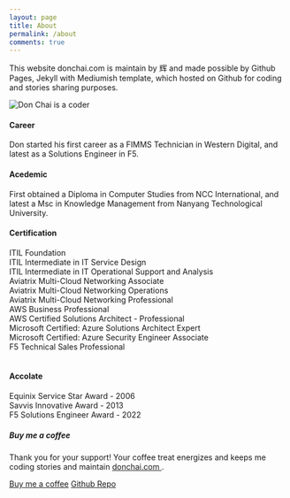 ```yaml
---
layout: page
title: About
permalink: /about
comments: true
---
```


<div class="row justify-content-between">
<div class="col-md-8 pr-5">

<p>This website donchai.com is maintain by 辉 and made possible by Github Pages, Jekyll with Mediumish template, which hosted on Github for coding and stories sharing purposes.</p>
<p class="mb-5"><img class="shadow-lg" src="{{site.baseurl}}/assets/images/DonChaiBG.png" alt="Don Chai is a coder" /></p>

<h4>Career</h4>
<p>Don started his first career as a FIMMS Technician in Western Digital, and latest as a Solutions Engineer in F5.</p>

<h4>Acedemic</h4>
<p>First obtained a Diploma in Computer Studies from NCC International, and latest a Msc in Knowledge Management from Nanyang Technological University.</p>

<h4>Certification</h4>
<i class="far fa-address-card" style="color: #81858d;"></i> ITIL Foundation<br>
<i class="far fa-square-check" style="color: #81858d;"></i> ITIL Intermediate in IT Service Design<br>
<i class="fa-solid fa-certificate" style="color: ##81858d;"></i> ITIL Intermediate in IT Operational Support and Analysis<br>
<i class="fa-regular fa-square-check"></i> Aviatrix Multi-Cloud Networking Associate<br>
<i class="fa-regular fa-square-check" style="color: #81858d;"></i> Aviatrix Multi-Cloud Networking Operations<br>
<i class="fa-regular fa-square-check" style="color: #81858d;"></i> Aviatrix Multi-Cloud Networking Professional<br>
<i class="fa-regular fa-square-check" style="color: #81858d;"></i> AWS Business Professional<br>
<i class="fa-regular fa-square-check" style="color: #81858d;"></i> AWS Certified Solutions Architect - Professional<br>
<i class="fa-regular fa-square-check" style="color: #81858d;"></i> Microsoft Certified: Azure Solutions Architect Expert<br>
<i class="fa-regular fa-square-check" style="color: #81858d;"></i> Microsoft Certified: Azure Security Engineer Associate<br>
<i class="fa-regular fa-square-check" style="color: #81858d;"></i> F5 Technical Sales Professional<br>
<br>
<h4>Accolate</h4>
<p>Equinix Service Star Award - 2006<br>
Savvis Innovative Award - 2013<br>  
F5 Solutions Engineer Award - 2022</p>

</div>

<div class="col-md-4">

<div class="sticky-top sticky-top-80">
<h5>Buy me a coffee</h5>

<p>Thank you for your support! Your coffee treat energizes and keeps me coding stories and maintain <a target="_blank" href="https://github.com/donchai/donchai.github.io">donchai.com <i class="fab fa-github"></i></a>.</p>

<a target="_blank" href="https://www.buymeacoffee.com/donchai" class="btn btn-danger">Buy me a coffee</a> <a target="_blank" href="https://github.com/donchai" class="btn btn-warning">Github Repo</a>

</div>
</div>
</div>
